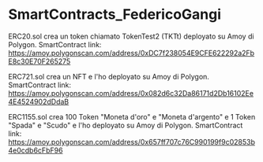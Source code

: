 # SmartContracts_FedericoGangi

ERC20.sol crea un token chiamato TokenTest2 (TKTt) deployato su Amoy di Polygon.
SmartContract link: https://amoy.polygonscan.com/address/0xDC7f238054E9CFE622292a2FbE8c30E70F265275


ERC721.sol crea un NFT e l'ho deployato su Amoy di Polygon.
SmartContract link: https://amoy.polygonscan.com/address/0x082d6c32Da86171d2Db16102Ee4E4524902dDdaB


ERC1155.sol crea 100 Token "Moneta d'oro" e "Moneta d'argento" e 1 Token "Spada" e "Scudo" e l'ho deployato su Amoy di Polygon.
SmartContract link: https://amoy.polygonscan.com/address/0x657ff707c76C990199f9c02853b4e0cdb6cFbF96

